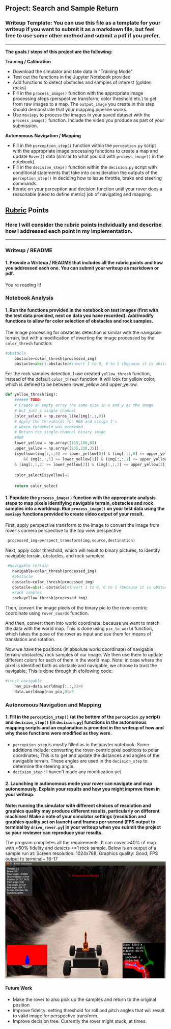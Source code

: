 ## Project: Search and Sample Return
### Writeup Template: You can use this file as a template for your writeup if you want to submit it as a markdown file, but feel free to use some other method and submit a pdf if you prefer.

---


**The goals / steps of this project are the following:**  

**Training / Calibration**  

* Download the simulator and take data in "Training Mode"
* Test out the functions in the Jupyter Notebook provided
* Add functions to detect obstacles and samples of interest (golden rocks)
* Fill in the `process_image()` function with the appropriate image processing steps (perspective transform, color threshold etc.) to get from raw images to a map.  The `output_image` you create in this step should demonstrate that your mapping pipeline works.
* Use `moviepy` to process the images in your saved dataset with the `process_image()` function.  Include the video you produce as part of your submission.

**Autonomous Navigation / Mapping**

* Fill in the `perception_step()` function within the `perception.py` script with the appropriate image processing functions to create a map and update `Rover()` data (similar to what you did with `process_image()` in the notebook). 
* Fill in the `decision_step()` function within the `decision.py` script with conditional statements that take into consideration the outputs of the `perception_step()` in deciding how to issue throttle, brake and steering commands. 
* Iterate on your perception and decision function until your rover does a reasonable (need to define metric) job of navigating and mapping.  

[//]: # (Image References)
[output]: ./output/output.png 

## [Rubric](https://review.udacity.com/#!/rubrics/916/view) Points
### Here I will consider the rubric points individually and describe how I addressed each point in my implementation.  

---
### Writeup / README

#### 1. Provide a Writeup / README that includes all the rubric points and how you addressed each one.  You can submit your writeup as markdown or pdf.  

You're reading it!

### Notebook Analysis
#### 1. Run the functions provided in the notebook on test images (first with the test data provided, next on data you have recorded). Add/modify functions to allow for color selection of obstacles and rock samples.
The image processing for obstacles detection is similar with the navigable terrain, but with a modification of inverting the image processed by the `color_thresh` function:
```python
#obstacle
    obstacle=color_thresh(processed_img)
    obstacle=abs(1-obstacle)#invert 1 to 0, 0 to 1 (because it is obstacle)
```
For the rock samples detection, I use created `yellow_thresh` function, instead of the default `color_thresh` function. It will look for yellow color, which is defined to be between lower_yellow and upper_yellow.
```python
def yellow_thresh(img):
    ###### TODO:
    # Create an empty array the same size in x and y as the image 
    # but just a single channel
    color_select = np.zeros_like(img[:,:,0])
    # Apply the thresholds for RGB and assign 1's 
    # where threshold was exceeded
    # Return the single-channel binary image
    #BGR
    lower_yellow = np.array([115,100,0])
    upper_yellow = np.array([255,210,35])
    isyellow=(img[:,:,0] >= lower_yellow[0]) & (img[:,:,0] <= upper_yellow[0] )\
        &( img[:,:,1] >= lower_yellow[1]) & (img[:,:,1] <= upper_yellow[1]) \
    & (img[:,:,2] >= lower_yellow[2]) & (img[:,:,2] <= upper_yellow[2])

    color_select[isyellow]=1
    
    return color_select
```


#### 1. Populate the `process_image()` function with the appropriate analysis steps to map pixels identifying navigable terrain, obstacles and rock samples into a worldmap.  Run `process_image()` on your test data using the `moviepy` functions provided to create video output of your result. 
First, apply perspective transform to the image to convert the image from rover's camera perspective to the top view perspective:
```python
 processed_img=perspect_transform(img,source,destination)
 ```
 Next, apply color threshold, which will result to binary pictures, to identify navigable terrain, obstacles, and rock samples:
 ```python
  #navigable terrain
    navigable=color_thresh(processed_img)
    #obstacle
    obstacle=color_thresh(processed_img)
    obstacle=abs(1-obstacle)#invert 1 to 0, 0 to 1 (because it is obstacle)
    #rock samples
    rock=yellow_thresh(processed_img)
```
Then, convert the image pixels of the binary pic to the rover-centric coordinate using `rover_coords` function. 

And then, convert them into world coordinate, because we want to match the data with the world map. This is done using `pix_to_world` function, which takes the pose of the rover as input and use them for means of translation and rotation.

Now we have the positions (in absolute world coordinate) of navigable terrain/ obstacles/ rock samples of our image. We then use them to update different colors for each of them in the world map. Note: in case where the pixel is identified both as obstacle and navigable, we choose to trust the navigable; This is done through th efollowing code:
```python
#trust navigable
    nav_pix=data.worldmap[:,:,2]>0
    data.worldmap[nav_pix,0]=0
```

### Autonomous Navigation and Mapping

#### 1. Fill in the `perception_step()` (at the bottom of the `perception.py` script) and `decision_step()` (in `decision.py`) functions in the autonomous mapping scripts and an explanation is provided in the writeup of how and why these functions were modified as they were.
* `perception_step` is mostly filled as in the jupyter notebook. Some additions include: converting the rover-centric pixel positions to polar coordinates; This is to get and update the distances and angles of the navigable terrain. These angles are used in the `decision_step` to determine the steering angle.
* `decision_step` : I haven't made any modification yet.


#### 2. Launching in autonomous mode your rover can navigate and map autonomously.  Explain your results and how you might improve them in your writeup.  

**Note: running the simulator with different choices of resolution and graphics quality may produce different results, particularly on different machines!  Make a note of your simulator settings (resolution and graphics quality set on launch) and frames per second (FPS output to terminal by `drive_rover.py`) in your writeup when you submit the project so your reviewer can reproduce your results.**

The program completes all the requirements. It can cover >40% of map with >60% fidelity and detects >=1 rock sample. Below is an output of a sample run at:
Screen resolution: 1024x768; Graphics quality: Good; FPS output to terminal~ 16-17
![alt text][output]

#### Future Work
* Make the rover to also pick up the samples and return to the original position
* Improve fidelity: setting threshold for roll and pitch angles that will result to valid image for perspective transform.
* Improve decision tree. Currently the rover might stuck, at times.
